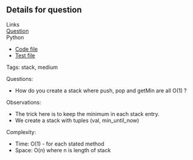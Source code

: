 ## Details for question

Links  
[Question](https://leetcode.com/problems/min-stack/description/?envType=study-plan-v2&envId=top-interview-150) <br>
Python  
 - [Code file](lc101.py)  
 - [Test file](lc101_test.py)

Tags: stack, medium

Questions:

- How do you create a stack where push, pop and getMin are all O(1) ?

Observations:

- The trick here is to keep the minimum in each stack entry.
- We create a stack with tuples (val, min_until_now)

Complexity:

- Time: O(1) - for each stated method
- Space: O(n) where n is length of stack
